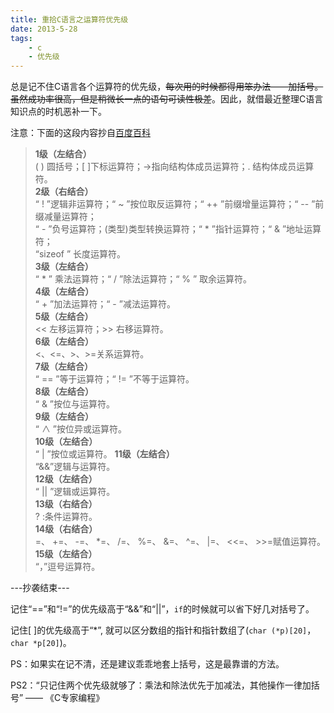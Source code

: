 ```yaml
---
title: 重拾C语言之运算符优先级
date: 2013-5-28
tags:
    - c
    - 优先级
---
```


总是记不住C语言各个运算符的优先级，<s>每次用的时候都得用笨办法——加括号。虽然成功率很高，但是稍微长一点的语句可读性极差</s>。因此，就借最近整理C语言知识点的时机恶补一下。

注意：下面的这段内容抄自[百度百科](http://baike.baidu.com/view/1516130.htm)

> **1级（左结合）**    
( ) 圆括号；[ ]下标运算符；->指向结构体成员运算符；. 结构体成员运算符。  
**2级（右结合）**  
“ ! ”逻辑非运算符；“ ~ ”按位取反运算符；“ ++ ”前缀增量运算符；“ -- ”前缀减量运算符；  
“ - ”负号运算符；(类型)类型转换运算符；“ * ”指针运算符；“ & ”地址运算符；  
“sizeof ” 长度运算符。  
**3级（左结合）**  
“ * ” 乘法运算符；“ / ”除法运算符；“ % ” 取余运算符。  
**4级（左结合）**  
“ + ”加法运算符；“ - ”减法运算符。  
**5级（左结合）**    
<< 左移运算符；>> 右移运算符。  
**6级（左结合）**  
<、<=、>、>=关系运算符。  
**7级（左结合）**  
“ == ”等于运算符；“ != ”不等于运算符。  
**8级（左结合）**    
“ & ”按位与运算符。  
**9级（左结合）**  
“ ∧ ”按位异或运算符。  
**10级（左结合）**  
“ | ”按位或运算符。
**11级（左结合）**  
“&&”逻辑与运算符。  
**12级（左结合）**  
“ || ”逻辑或运算符。  
**13级（右结合）**  
? :条件运算符。  
**14级（右结合）**  
=、 +=、 -=、 \*=、 /=、 %=、 &=、 ^=、 |=、 <<=、 >>=赋值运算符。  
**15级（左结合）**  
“，”逗号运算符。  

---抄袭结束---

记住“==”和“!=”的优先级高于“&&”和“||”，`if`的时候就可以省下好几对括号了。

记住[ ]的优先级高于“\*”, 就可以区分数组的指针和指针数组了(`char (*p)[20]`，`char *p[20]`)。

PS：如果实在记不清，还是建议乖乖地套上括号，这是最靠谱的方法。

PS2：“只记住两个优先级就够了：乘法和除法优先于加减法，其他操作一律加括号” —— 《C专家编程》
